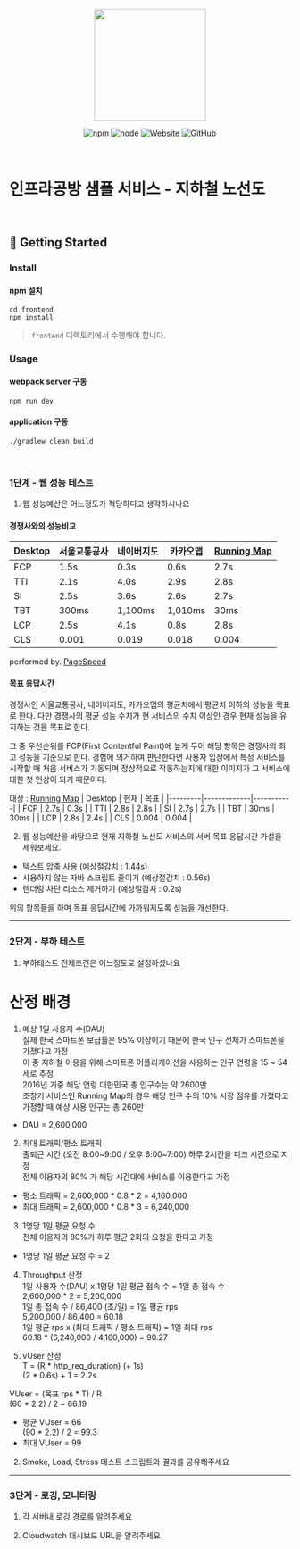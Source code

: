 <p align="center">
    <img width="200px;" src="https://raw.githubusercontent.com/woowacourse/atdd-subway-admin-frontend/master/images/main_logo.png"/>
</p>
<p align="center">
  <img alt="npm" src="https://img.shields.io/badge/npm-%3E%3D%205.5.0-blue">
  <img alt="node" src="https://img.shields.io/badge/node-%3E%3D%209.3.0-blue">
  <a href="https://edu.nextstep.camp/c/R89PYi5H" alt="nextstep atdd">
    <img alt="Website" src="https://img.shields.io/website?url=https%3A%2F%2Fedu.nextstep.camp%2Fc%2FR89PYi5H">
  </a>
  <img alt="GitHub" src="https://img.shields.io/github/license/next-step/atdd-subway-service">
</p>

<br>

# 인프라공방 샘플 서비스 - 지하철 노선도

<br>

## 🚀 Getting Started

### Install
#### npm 설치
```
cd frontend
npm install
```
> `frontend` 디렉토리에서 수행해야 합니다.

### Usage
#### webpack server 구동
```
npm run dev
```
#### application 구동
```
./gradlew clean build
```
<br>


### 1단계 - 웹 성능 테스트
1. 웹 성능예산은 어느정도가 적당하다고 생각하시나요
#### 경쟁사와의 성능비교
| Desktop | 서울교통공사 | 네이버지도 | 카카오맵  | [Running Map](https://cylee9409-subway.o-r.kr/)|
|---------|-------------|-----------|----------|------------|
| FCP     |     1.5s    |    0.3s   |    0.6s  |     2.7s   |
| TTI     |     2.1s    |    4.0s   |    2.9s  |     2.8s   |
| SI      |     2.5s    |    3.6s   |    2.6s  |     2.7s   |
| TBT     |     300ms   |   1,100ms |  1,010ms |     30ms   |
| LCP     |     2.5s    |    4.1s   |    0.8s  |     2.8s   |
| CLS     |     0.001   |   0.019   |    0.018 |     0.004  |
performed by. [PageSpeed](https://pagespeed.web.dev/?utm_source=psi&utm_medium=redirect)

#### 목표 응답시간
경쟁사인 서울교통공사, 네이버지도, 카카오맵의 평균치에서 평균치 이하의 성능을 목표로 한다.
다만 경쟁사의 평균 성능 수치가 현 서비스의 수치 이상인 경우 현재 성능을 유지하는 것을 목표로 한다.

그 중 우선순위를 FCP(First Contentful Paint)에 높게 두어 해당 항목은 경쟁사의 최고 성능을 기준으로 한다.
경험에 의거하여 판단한다면 사용자 입장에서 특정 서비스를 시작할 때 처음 서비스가 기동되며 정상적으로 작동하는지에 대한 이미지가 그 서비스에 대한 첫 인상이 되기 때문이다.

대상 : [Running Map](https://cylee9409-subway.o-r.kr/)
| Desktop |   현재      |  목표      |
|---------|-------------|-----------|
| FCP     |     2.7s    |    0.3s   |
| TTI     |     2.8s    |    2.8s   |
| SI      |     2.7s    |    2.7s   |
| TBT     |     30ms    |    30ms   |
| LCP     |     2.8s    |    2.4s   |
| CLS     |     0.004   |   0.004   |

2. 웹 성능예산을 바탕으로 현재 지하철 노선도 서비스의 서버 목표 응답시간 가설을 세워보세요.
- 텍스트 압축 사용 (예상절감치 : 1.44s)
- 사용하지 않는 자바 스크립트 줄이기 (예상절감치 : 0.56s)
- 렌더링 차단 리소스 제거하기 (예상절감치 : 0.2s)

위의 항목들을 하며 목표 응답시간에 가까워지도록 성능을 개선한다.

---

### 2단계 - 부하 테스트 
1. 부하테스트 전제조건은 어느정도로 설정하셨나요

# 산정 배경
1. 예상 1일 사용자 수(DAU)  
   실제 한국 스마트폰 보급률은 95% 이상이기 때문에 한국 인구 전체가 스마트폰을 가졌다고 가정  
   이 중 지하철 이용을 위해 스마트폰 어플리케이션을 사용하는 인구 연령을 15 ~ 54세로 추정  
   2016년 기중 해당 연령 대한민국 총 인구수는 약 2600만  
   초창기 서비스인 Running Map의 경우 해당 인구 수의 10% 시장 점유를 가졌다고 가정할 때 예상 사용 인구는 총 260만  
* DAU = 2,600,000  

2. 최대 트래픽/평소 트래픽  
   출퇴근 시간 (오전 8:00~9:00 / 오후 6:00~7:00) 하루 2시간을 피크 시간으로 지정  
   전체 이용자의 80% 가 해당 시간대에 서비스를 이용한다고 가정  
* 평소 트래픽 = 2,600,000 * 0.8 * 2 = 4,160,000  
* 최대 트래픽 = 2,600,000 * 0.8 * 3 = 6,240,000  

3. 1명당 1일 평균 요청 수  
   전체 이용자의 80%가 하루 평균 2회의 요청을 한다고 가정  
* 1명당 1일 평균 요청 수 = 2  

4. Throughput 산정  
   1일 사용자 수(DAU) x 1명당 1일 평균 접속 수 = 1일 총 접속 수  
   2,600,000 * 2 = 5,200,000  
   1일 총 접속 수 / 86,400 (초/일) = 1일 평균 rps  
   5,200,000 / 86,400 = 60.18  
   1일 평균 rps x (최대 트래픽 / 평소 트래픽) = 1일 최대 rps  
   60.18 * (6,240,000 / 4,160,000) = 90.27  

5. vUser 산정  
T = (R * http_req_duration) (+ 1s)  
(2 * 0.6s) + 1 = 2.2s  
  
VUser = (목표 rps * T) / R  
(60 * 2.2) / 2 = 66.19  
* 평균 VUser = 66  
  (90 * 2.2) / 2 = 99.3  
* 최대 VUser = 99  

2. Smoke, Load, Stress 테스트 스크립트와 결과를 공유해주세요

---

### 3단계 - 로깅, 모니터링
1. 각 서버내 로깅 경로를 알려주세요

2. Cloudwatch 대시보드 URL을 알려주세요
